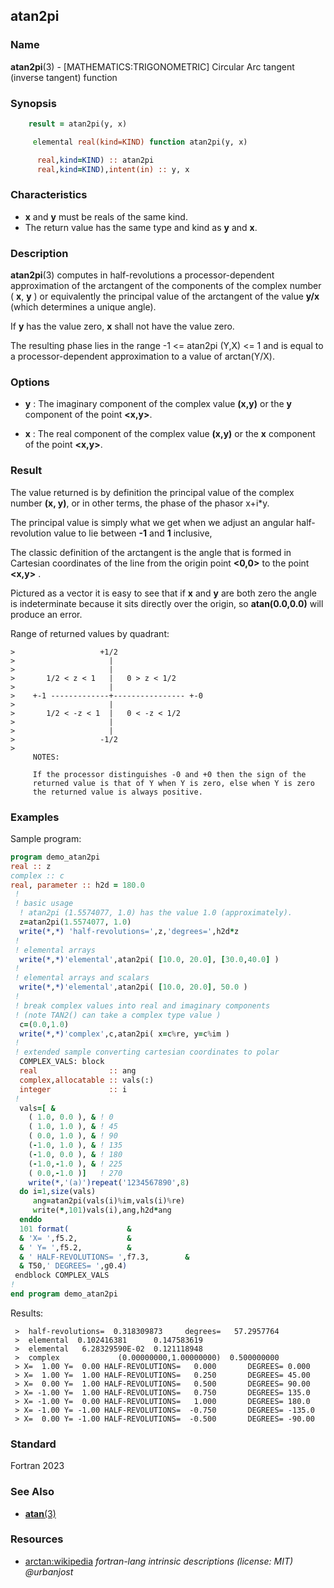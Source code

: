 ## atan2pi

### **Name**

**atan2pi**(3) - \[MATHEMATICS:TRIGONOMETRIC\] Circular Arc tangent (inverse tangent)
function

### **Synopsis**
```fortran
    result = atan2pi(y, x)
```
```fortran
     elemental real(kind=KIND) function atan2pi(y, x)

      real,kind=KIND) :: atan2pi
      real,kind=KIND),intent(in) :: y, x
```
### **Characteristics**

 - **x** and **y** must be reals of the same kind.
 - The return value has the same type and kind as **y** and **x**.

### **Description**

  **atan2pi**(3) computes in half-revolutions a processor-dependent
  approximation of the arctangent of the components of the complex number
  ( **x**, **y** ) or equivalently the principal value of the arctangent
  of the value **y/x** (which determines a unique angle).

  If **y** has the value zero, **x** shall not have the value zero.

  The resulting phase lies in the range -1 <= atan2pi (Y,X) <= 1 and is equal to a
  processor-dependent approximation to a value of arctan(Y/X).

### **Options**

- **y**
  : The imaginary component of the complex value **(x,y)** or the **y**
  component of the point **\<x,y\>**.

- **x**
  : The real component of the complex value **(x,y)** or the **x**
  component of the point **\<x,y\>**.

### **Result**

The value returned is by definition the principal value of the complex
number **(x, y)**, or in other terms, the phase of the phasor x+i\*y.

The principal value is simply what we get when we adjust an angular
half-revolution value to lie between **-1** and **1** inclusive,

The classic definition of the arctangent is the angle that is formed
in Cartesian coordinates of the line from the origin point **\<0,0\>**
to the point **\<x,y\>** .

Pictured as a vector it is easy to see that if **x** and **y** are both
zero the angle is indeterminate because it sits directly over the origin,
so **atan(0.0,0.0)** will produce an error.

Range of returned values by quadrant:
```text
>                   +1/2
>                     |
>                     |
>       1/2 < z < 1   |   0 > z < 1/2
>                     |
>    +-1 -------------+---------------- +-0
>                     |
>       1/2 < -z < 1  |   0 < -z < 1/2
>                     |
>                     |
>                   -1/2
>
     NOTES:

     If the processor distinguishes -0 and +0 then the sign of the
     returned value is that of Y when Y is zero, else when Y is zero
     the returned value is always positive.
```
### **Examples**

Sample program:
```fortran
program demo_atan2pi
real :: z
complex :: c
real, parameter :: h2d = 180.0
 !
 ! basic usage
  ! atan2pi (1.5574077, 1.0) has the value 1.0 (approximately).
  z=atan2pi(1.5574077, 1.0)
  write(*,*) 'half-revolutions=',z,'degrees=',h2d*z
 !
 ! elemental arrays
  write(*,*)'elemental',atan2pi( [10.0, 20.0], [30.0,40.0] )
 !
 ! elemental arrays and scalars
  write(*,*)'elemental',atan2pi( [10.0, 20.0], 50.0 )
 !
 ! break complex values into real and imaginary components
 ! (note TAN2() can take a complex type value )
  c=(0.0,1.0)
  write(*,*)'complex',c,atan2pi( x=c%re, y=c%im )
 !
 ! extended sample converting cartesian coordinates to polar
  COMPLEX_VALS: block
  real                :: ang 
  complex,allocatable :: vals(:)
  integer             :: i
 !
  vals=[ &
    ( 1.0, 0.0 ), & ! 0
    ( 1.0, 1.0 ), & ! 45
    ( 0.0, 1.0 ), & ! 90
    (-1.0, 1.0 ), & ! 135
    (-1.0, 0.0 ), & ! 180
    (-1.0,-1.0 ), & ! 225
    ( 0.0,-1.0 )]   ! 270
    write(*,'(a)')repeat('1234567890',8)
  do i=1,size(vals)
     ang=atan2pi(vals(i)%im,vals(i)%re)
     write(*,101)vals(i),ang,h2d*ang
  enddo
  101 format(             &
  & 'X= ',f5.2,           &
  & ' Y= ',f5.2,          &
  & ' HALF-REVOLUTIONS= ',f7.3,        &
  & T50,' DEGREES= ',g0.4)
 endblock COMPLEX_VALS
!
end program demo_atan2pi
```
Results:
```text
 >  half-revolutions=  0.318309873     degrees=   57.2957764    
 >  elemental  0.102416381      0.147583619    
 >  elemental   6.28329590E-02  0.121118948    
 >  complex             (0.00000000,1.00000000)  0.500000000    
 > X=  1.00 Y=  0.00 HALF-REVOLUTIONS=   0.000       DEGREES= 0.000
 > X=  1.00 Y=  1.00 HALF-REVOLUTIONS=   0.250       DEGREES= 45.00
 > X=  0.00 Y=  1.00 HALF-REVOLUTIONS=   0.500       DEGREES= 90.00
 > X= -1.00 Y=  1.00 HALF-REVOLUTIONS=   0.750       DEGREES= 135.0
 > X= -1.00 Y=  0.00 HALF-REVOLUTIONS=   1.000       DEGREES= 180.0
 > X= -1.00 Y= -1.00 HALF-REVOLUTIONS=  -0.750       DEGREES= -135.0
 > X=  0.00 Y= -1.00 HALF-REVOLUTIONS=  -0.500       DEGREES= -90.00
```
### **Standard**

Fortran 2023 

### **See Also**

- [**atan**(3)](#atan)

### **Resources**

- [arctan:wikipedia](https://en.wikipedia.org/wiki/Inverse_trigonometric_functions)
 _fortran-lang intrinsic descriptions (license: MIT) \@urbanjost_
